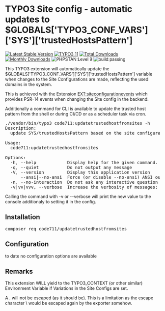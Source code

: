 # TYPO3 Site config - automatic updates to $GLOBALS['TYPO3_CONF_VARS']['SYS']['trustedHostsPattern']

[![Latest Stable Version](https://poser.pugx.org/code711/updatetrustedhostfromsites/v/stable.svg)](https://extensions.typo3.org/code711/updatetrustedhostfromsites/)
[![TYPO3 11](https://img.shields.io/badge/TYPO3-11-orange.svg)](https://get.typo3.org/version/11)
[![Total Downloads](https://poser.pugx.org/code711/updatetrustedhostfromsites/d/total.svg)](https://packagist.org/packages/code711/updatetrustedhostfromsites)
[![Monthly Downloads](https://poser.pugx.org/code711/updatetrustedhostfromsites/d/monthly)](https://packagist.org/packages/code711/updatetrustedhostfromsites)
![PHPSTAN:Level 9](https://img.shields.io/badge/PHPStan-level%208-brightgreen.svg?style=flat])
![build:passing](https://img.shields.io/badge/build-passing-brightgreen.svg?style=flat])

This TYPO3 extension will automatically update the  $GLOBALS['TYPO3_CONF_VARS']['SYS']['trustedHostsPattern'] variable when changes to the Site Configurations are made, reflecting the used domains in the system.

This is achieved with the Extension [EXT:siteconfigurationevents](https://extensions.typo3.org/extension/siteconfigurationevents) which provides PSR-14 events when changing the Site config in the backend.

Additionally a command for CLI is available to update the trusted host pattern from the shell or during CI/CD or as a scheduler task via cron.

<pre>
./vendor/bin/typo3 code711:updatetrustedhostfromsites -h        ✔  10118  16:52:23
Description:
  update SYS/trustedHostsPattern based on the site configuration

Usage:
  code711:updatetrustedhostfromsites

Options:
  -h, --help            Display help for the given command. When no command is given display help for the list command
  -q, --quiet           Do not output any message
  -V, --version         Display this application version
      --ansi|--no-ansi  Force (or disable --no-ansi) ANSI output
  -n, --no-interaction  Do not ask any interactive question
  -v|vv|vvv, --verbose  Increase the verbosity of messages: 1 for normal output, 2 for more verbose output and 3 for debug
</pre>

Calling the command with -v or --verbose will print the new value to the console additionaly to setting it in the config.

## Installation

<pre>composer req code711/updatetrustedhostfromsites</pre>

## Configuration

to date no configuration options are available

## Remarks

This extension WILL yield to the TYPO3_CONTEXT (or other similar) Environment Variable if Variations in the Site Configs are set.

A . will not be escaped (as it should be). This is a limitation as the escape character \ would be escaped again by the exporter somehow.
